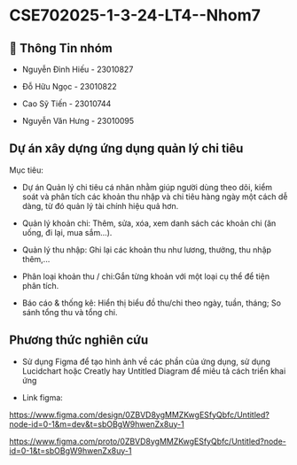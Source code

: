 # CSE702025-1-3-24-LT4--Nhom7
## 👤 Thông Tin nhóm
* Nguyễn Đình Hiếu - 23010827

* Đỗ Hữu Ngọc - 23010822

* Cao Sỹ Tiến - 23010744

* Nguyễn Văn Hưng - 23010095
## Dự án xây dựng ứng dụng quản lý chi tiêu
Mục tiêu:

* Dự án Quản lý chi tiêu cá nhân nhằm giúp người dùng theo dõi, kiểm soát và phân tích các khoản thu nhập và chi tiêu hàng ngày một cách dễ dàng, từ đó quản lý tài chính hiệu quả hơn.

* Quản lý khoản chi: Thêm, sửa, xóa, xem danh sách các khoản chi (ăn uống, đi lại, mua sắm...).

* Quản lý thu nhập: Ghi lại các khoản thu như lương, thưởng, thu nhập thêm,...

* Phân loại khoản thu / chi:Gắn từng khoản với một loại cụ thể để tiện phân tích.

* Báo cáo & thống kê: Hiển thị biểu đồ thu/chi theo ngày, tuần, tháng; So sánh tổng thu và tổng chi.

## Phương thức nghiên cứu
* Sử dụng Figma để tạo hình ảnh về các phần của ứng dụng, sử dụng Lucidchart hoặc Creatly hay Untitled Diagram để miêu tả cách triển khai ứng

* Link figma:

https://www.figma.com/design/0ZBVD8ygMMZKwgESfyQbfc/Untitled?node-id=0-1&m=dev&t=sbOBgW9hwenZx8uy-1

https://www.figma.com/proto/0ZBVD8ygMMZKwgESfyQbfc/Untitled?node-id=0-1&t=sbOBgW9hwenZx8uy-1
